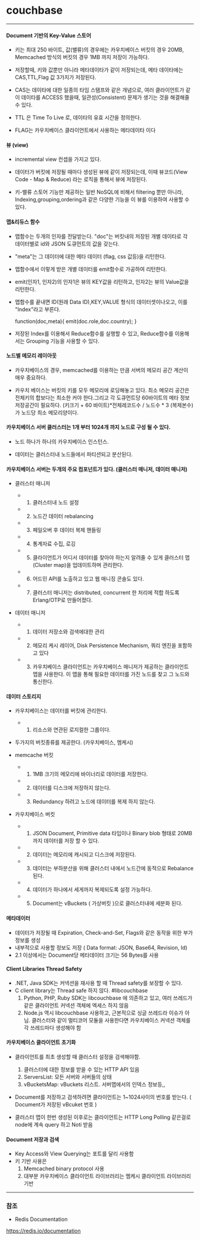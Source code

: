 # couchbase
 
***

#### Document 기반의 Key-Value 스토어

 - 키는 최대 250 바이트, 값(밸류)의 경우에는 카우치베이스 버킷의 경우 20MB, Memcached 방식의 버킷의 경우 1MB 까지 저장이 가능하다.
   
 - 저장할때, 키와 값뿐만 아니라 메타데이타가 같이 저장되는데, 메타 데이타에는 CAS,TTL,Flag 값 3가지가 저장된다.
   
 - CAS는 데이타에 대한 일종의 타임 스탬프와 같은 개념으로, 여러 클라이언트가 같이 데이타를 ACCESS 했을때, 일관성(Consistent) 문제가 생기는 것을 해결해줄 수 있다.
   
 - TTL 은 Time To Live 로, 데이타의 유효 시간을 정의한다. 
   
 - FLAG는 카우치베이스 클라이언트에서 사용하는 메타데이타 이다
   
   
#### 뷰 (view)

 - incremental view 컨셉을 가지고 있다.
 
 - 데이터가 버킷에 저장될 때마다 생성된 뷰에 같이 저장되는데, 이때 뷰코드(View Code - Map & Reduce) 라는 로직을 통해서 뷰에 저장된다.
 
 - 키-밸류 스토어 기능만 제공하는 일반 NoSQL에 비해서 filtering 뿐만 아니라, Indexing,grouping,ordering과 같은 다양한 기능을 이 뷰를 이용하여 사용할 수 있다.
 
#### 맵&리듀스 함수

 - 맵함수는 두개의 인자를 전달받는다. "doc"는 버킷내의 저장된 개별 데이타로 각 데이터별로 id와 JSON 도큐먼트의 값을 갖는다.
 
 - "meta"는 그 데이터에 대한 메타 데이터 (flag, css 값등)을 리턴한다.
 
 - 맵함수에서 이렇게 받은 개별 데이터를 emit함수로 가공하여 리턴한다.
 
 - emit(인자1, 인자2)의 인자1은 뷰의 KEY값을 리턴하고, 인자2는 뷰의 Value값을 리턴한다.
 
 - 맵함수를 끝내면 ID(원래 Data ID),KEY,VALUE 형식의 데이터셋이나오고, 이를 "Index"라고 부른다.
 
 
    function(doc,meta){
        emit(doc.role,doc.country); 
    }
    
 - 저장된 Index를 이용해서 Reduce함수를 실행할 수 있고, Reduce함수를 이용해서는 Grouping 기능을 사용할 수 있다.
    

#### 노드별 메모리 레이아웃

 - 카우치베이스의 경우, memcached를 이용하는 만큼 서버의 메모리 공간 계산이 매우 중요하다. 
  
 - 카우치 베이스는 버킷의 키를 모두 메모리에 로딩해놓고 있다. 최소 메모리 공간은 전체키의 합보다는 최소한 커야 한다.그리고 각 도큐먼트당 60바이트의 메타 정보 저장공간이 필요하다. (키크기 + 60 바이트)*전체레코드수 / 노드수 * 3 (복제본수) 가 노드당 최소 메모리양이다.


#### 카우치베이스 서버 클러스터는 1개 부터 1024개 까지 노드로 구성 될 수 있다.

 - 노드 하나가 하나의 카우치베이스 인스턴스.
 
 - 데이터는 클러스터내 노드들에서 파티션되고 분산된다.
 
#### 카우치베이스 서버는 두개의 주요 컴포넌트가 있다. (클러스터 매니저, 데이터 매니저)
 
 - 클러스터 매니저
   - 1) 클러스터내 노드 설정
   - 2) 노드간 데이터 rebalancing
   - 3) 페일오버 후 데이터 복제 핸들링
   - 4) 통계자료 수집, 로깅
   - 5) 클라이언트가 어디서 데이터를 찾아야 하는지 알려줄 수 있게 클러스터 맵(Cluster map)을 업데이트하며 관리한다.
   - 6) 어드민 API를 노출하고 있고 웹 매니징 콘솔도 있다.
   - 7) 클러스터 매니저는 distributed, concurrent 한 처리에 적합 하도록 Erlang/OTP로 만들어졌다. 

 - 데이터 매니저
   - 1) 데이터 저장소와 검색에대한 관리
   - 2) 메모리 케시 레이어, Disk Persistence Mechanism, 쿼리 엔진을 포함하고 있다
   - 3) 카우치베이스 클라이언트는 카우치베이스 매니저가 제공하는 클라이언트 맵을 사용한다. 이 맵을 통해 필요한 데이터를 가진 노드를 찾고 그 노드와 통신한다.

#### 데이터 스토리지

 - 카우치베이스는 데이터를 버킷에 관리한다.
   - 1) 리소스와 연관된 로지컬한 그룹이다.
   
 - 두가지의 버킷종류를 제공한다. (카우치베이스, 멤케시)
 
 - memcache 버킷
   - 1) 1MB 크기의 메모리에 바이너리로 데이터를 저장한다.
   - 2) 데이터를 디스크에 저장하지 않는다.
   - 3) Redundancy 하려고 노드에 데이터를 복제 하지 않는다.

 - 카우치베이스 버킷
   - 1) JSON Document, Primitive data 타입이나 Binary blob 형태로 20MB 까지 데이터를 저장 할 수 있다.
   - 2) 데이터는 메모리에 캐시되고 디스크에 저장된다.
   - 3) 데이터는 부하분산을 위해 클러스터 내에서 노드간에 동적으로 Rebalance된다. 
   - 4) 데이터가 하나에서 세게까지 복제되도록 설정 가능하다.
   - 5) Document는  vBuckets ( 가상버킷 )으로 클러스터내에 세분화 된다.

#### 메타데이터

 - 데이터가 저장될 때 Expiration, Check-and-Set, Flags와 같은 동작을 위한 부가정보를 생성
 - 내부적으로 사용할 정보도 저장 ( Data format: JSON, Base64, Revision, Id)
 - 2.1 이상에서는 Document당 메타데이터 크기는 56 Bytes를 사용
 
#### Client Libraries Thread Safety

 - .NET, Java SDK는 커넥션을 재사용 할 때 Thread safety를 보장할 수 있다.
 - C client library는 Thread safe 하지 않다. #libcouchbase
   1)  Python, PHP, Ruby SDK는 libcouchbase 에 의존하고 있고, 여러 쓰레드가 같은 클라이언트 커넥션 객체에 엑세스 하지 않음
   2) Node.js 역시 libcouchbase 사용하고, 근본적으로 싱글 쓰레드라 이슈가 아님. 클러스터와 같이 멀티코어 모듈을 사용한다면 카우치베이스 커넥션 객체를 각 쓰레드마다 생성해야 함
   
#### 카우치베이스 클라이언트 초기화
 
 - 클라이언트를 최초 생성할 때 클러스터 설정을 검색해야함.
   1) 클러스터에 대한 정보를 받을 수 있는 HTTP API 있음
   2) ServersList: 모든 서버와 서버들의 상태
   3) vBucketsMap: vBuckets 리스트. 서버맵에서의 인덱스 정보등,,
   
 - Document를 저장하고 검색하려면 클라이언트는 1~1024사이의 번호를 받는다. ( Document가 저장된 vBcuket 번호 )
 - 클러스터 맵이 한번 생성된 이후로는 클라이언트는 HTTP Long Polling 같은걸로 node에 계속 query 하고 Noti 받음   

#### Document 저장과 검색

 - Key Access와 View Querying는 포트를 달리 사용함
 - 키 기반 사용은
   1) Memcached binary protocol 사용
   2) 대부분 카우치베이스 클라이언트 라이브러리는 멤케시 클라이언트 라이브러리 기반

 

***

### 참조

 - Redis Documentation
 
  <https://redis.io/documentation>

